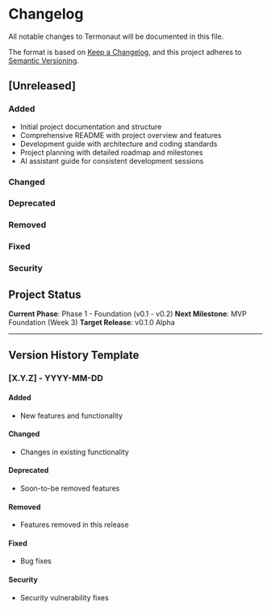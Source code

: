 # Changelog

All notable changes to Termonaut will be documented in this file.

The format is based on [Keep a Changelog](https://keepachangelog.com/en/1.0.0/),
and this project adheres to [Semantic Versioning](https://semver.org/spec/v2.0.0.html).

## [Unreleased]

### Added
- Initial project documentation and structure
- Comprehensive README with project overview and features
- Development guide with architecture and coding standards
- Project planning with detailed roadmap and milestones
- AI assistant guide for consistent development sessions

### Changed

### Deprecated

### Removed

### Fixed

### Security

## Project Status

**Current Phase**: Phase 1 - Foundation (v0.1 - v0.2)
**Next Milestone**: MVP Foundation (Week 3)
**Target Release**: v0.1.0 Alpha

---

## Version History Template

### [X.Y.Z] - YYYY-MM-DD

#### Added
- New features and functionality

#### Changed
- Changes in existing functionality

#### Deprecated
- Soon-to-be removed features

#### Removed
- Features removed in this release

#### Fixed
- Bug fixes

#### Security
- Security vulnerability fixes
